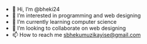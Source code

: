 - 👋 Hi, I’m @bheki24
- 👀 I’m interested in programming and web designing
- 🌱 I’m currently learning computer science
- 💞️ I’m looking to collaborate on web designing
- 📫 How to reach me sbhekumuzikayise@gmail.com

<!---
bheki24/bheki24 is a ✨ special ✨ repository because its `README.md` (this file) appears on your GitHub profile.
You can click the Preview link to take a look at your changes.
--->
